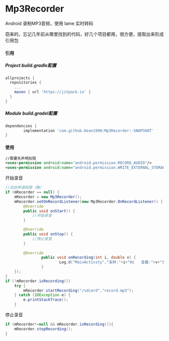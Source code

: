 # Mp3Recorder

Android 录制MP3音频，使用 lame 实时转码

窃来的，忘记几年前从哪里找到的代码，好几个项目都用，很方便，提取出来形成引用包

#### 引用

##### Project build.gradle配置

```groovy
allprojects {
  repositories {
    ...
    maven { url 'https://jitpack.io' }
  }
}
```

##### Module build.gradel配置

```groovy
dependencies {
        implementation 'com.github.Dean1990:Mp3Recorder:-SNAPSHOT'
}
```

#### 使用

```xml
//需要先声明权限
<uses-permission android:name="android.permission.RECORD_AUDIO"/>
<uses-permission android:name="android.permission.WRITE_EXTERNAL_STORAGE"/>
```



开始录音

```java
//动态申请权限（略）
if (mRecorder == null) {
	mRecorder = new Mp3Recorder();
	mRecorder.setOnRecordListener(new Mp3Recorder.OnRecordListener() {
		@Override
		public void onStart() {
			//开始录音
		}

		@Override
		public void onStop() {
			//停止录音
		}
		
		@Override
                public void onRecording(int i, double v) {
                        Log.d("MainActivity","采样:"+i+"Hz   音量:"+v+"分贝");
                }
	});
}
if (!mRecorder.isRecording())
	try {
		mRecorder.startRecording("/sdcard","record.mp3");
	} catch (IOException e) {
		e.printStackTrace();
	}
```



停止录音

```java
if (mRecorder!=null && mRecorder.isRecording()){
	mRecorder.stopRecording();
}
```

